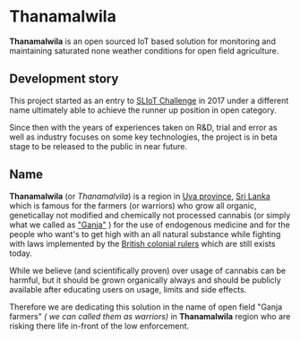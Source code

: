 # Thanamalwila #
**Thanamalwila** is an open sourced IoT based solution for monitoring and maintaining saturated none weather conditions for open field agriculture.

## Development story ##
This project started as an entry to [SLIoT Challenge](https://sliot.cse.mrt.ac.lk/) in 2017 under a different name ultimately able to achieve the runner up position in open category.

Since then with the years of experiences taken on R&D, trial and error as well as industry focuses on some key technologies, the project is in beta stage to be released to the public in near future.

## Name ##
**Thanamalwila** (or *Thanamalvila*) is a region in [Uva province](https://en.wikipedia.org/wiki/Uva_Province), [Sri Lanka](https://en.wikipedia.org/wiki/Sri_Lanka) which is famous for the farmers (or warriors) who grow all organic, geneticallay not modified and chemically not processed cannabis (or simply what we called as ["Ganja"](https://en.wikipedia.org/wiki/Ganja) ) for the use of endogenous medicine and for the people who want's to get high with an all natural substance while fighting with laws implemented by the [British colonial rulers](https://en.wikipedia.org/wiki/British_Ceylon) which are still exists today.

While we believe (and scientifically proven) over usage of cannabis can be harmful, but it should be grown organically always and should be publicly available after educating users on usage, limits and side effects.

Therefore we are dedicating this solution in the name of open field "Ganja farmers" *( we can called them as warriors)* in **Thanamalwila** region who are risking there life in-front of the low enforcement.